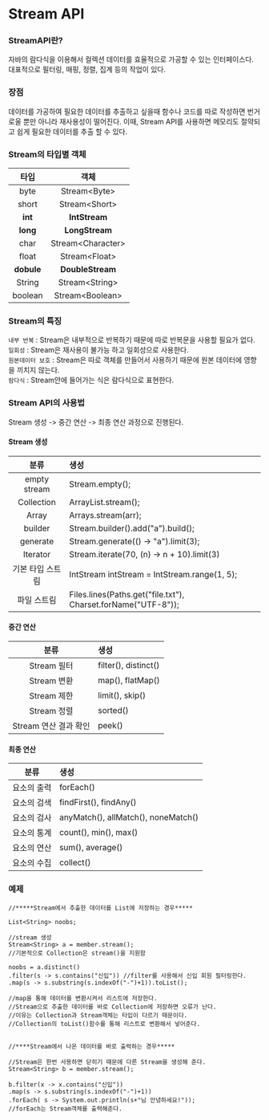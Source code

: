 # Stream API

### StreamAPI란?

자바의 람다식을 이용해서 컬렉션 데이터를 효율적으로 가공할 수 있는 인터페이스다. 대표적으로 필터링, 매핑, 정렬, 집계 등의 작업이 있다.

### 장점

데이터를 가공하여 필요한 데이터를 추출하고 싶을때 함수나 코드를 따로 작성하면 번거로울 뿐만 아니라 재사용성이 떨어진다. 이때, Stream API를 사용하면 메모리도 절약되고 쉽게 필요한 데이터를 추출 할 수 있다.

### Stream의 타입별 객체

|    타입    |        객체        |
| :--------: | :----------------: |
|    byte    |   Stream\<Byte>    |
|   short    |   Stream\<Short>   |
|  **int**   |   **IntStream**    |
|  **long**  |   **LongStream**   |
|    char    | Stream\<Character> |
|   float    |   Stream\<Float>   |
| **dobule** |  **DoubleStream**  |
|   String   |  Stream\<String>   |
|  boolean   |  Stream\<Boolean>  |

### Stream의 특징

`내부 반복` : Stream은 내부적으로 반복하기 때문에 따로 반복문을 사용할 필요가 없다. <br>
`일회성` : Stream은 재사용이 불가능 하고 일회성으로 사용한다.<br>
`원본데이터 보호` : Stream은 따로 객체를 만들어서 사용하기 때문에 원본 데이터에 영향을 끼치지 않는다. <br>
`람다식` : Stream안에 들어가는 식은 람다식으로 표현한다.

### Stream API의 사용법

Stream 생성 -> 중간 연산 -> 최종 연산 과정으로 진행된다.

#### Stream 생성

|       분류       | 생성                                                          |
| :--------------: | :------------------------------------------------------------ |
|   empty stream   | Stream.empty();                                               |
|    Collection    | ArrayList.stream();                                           |
|      Array       | Arrays.stream(arr);                                           |
|     builder      | Stream.<String>builder().add("a").build();                    |
|     generate     | Stream.generate(() -> "a").limit(3);                          |
|     Iterator     | Stream.iterate(70, (n) -> n + 10).limit(3)                    |
| 기본 타입 스트림 | IntStream intStream = IntStream.range(1, 5);                  |
|   파일 스트림    | Files.lines(Paths.get("file.txt"), Charset.forName("UTF-8")); |

#### 중간 연산

|         분류          | 생성                 |
| :-------------------: | :------------------- |
|      Stream 필터      | filter(), distinct() |
|      Stream 변환      | map(), flatMap()     |
|      Stream 제한      | limit(), skip()      |
|      Stream 정렬      | sorted()             |
| Stream 연산 결과 확인 | peek()               |

#### 최종 연산

|    분류     | 생성                                |
| :---------: | :---------------------------------- |
| 요소의 출력 | forEach()                           |
| 요소의 검색 | findFirst(), findAny()              |
| 요소의 검사 | anyMatch(), allMatch(), noneMatch() |
| 요소의 통계 | count(), min(), max()               |
| 요소의 연산 | sum(), average()                    |
| 요소의 수집 | collect()                           |

### 예제

```
//*****Stream에서 추출한 데이터를 List에 저장하는 경우*****

List<String> noobs;

//stream 생성
Stream<String> a = member.stream();
//기본적으로 Collection은 stream()을 지원함

noobs = a.distinct()
.filter(s -> s.contains("신입")) //filter를 사용해서 신입 회원 필터링한다.
.map(s -> s.substring(s.indexOf("-")+1)).toList();

//map을 통해 데이터를 변환시켜서 리스트에 저장한다.
//Stream으로 추출한 데이터를 바로 Collection에 저장하면 오류가 난다.
//이유는 Collection과 Stream객체는 타입이 다르기 때문이다.
//Collection의 toList()함수를 통해 리스트로 변환해서 넣어준다.


//****Stream에서 나온 데이터를 바로 출력하는 경우*****

//Stream은 한번 사용하면 닫히기 때문에 다른 Stream을 생성해 준다.
Stream<String> b = member.stream();

b.filter(x -> x.contains("신입"))
.map(s -> s.substring(s.indexOf("-")+1))
.forEach( s -> System.out.println(s+"님 안녕하세요!"));
//forEach는 Stream객체를 출력해준다.
```
